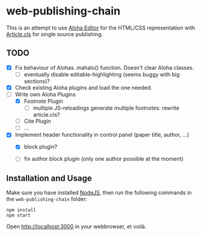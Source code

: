 web-publishing-chain
====================

This is an attempt to use [Aloha Editor](http://aloha-editor.org/) for the HTML/CSS representation 
with [Article.cls](http://wannesm.be/articlecls/) for single source publishing.

TODO
--------------------

 - [x] Fix behaviour of Alohas .mahalo() function. Doesn't clear Aloha classes.
    - [ ] eventually disable editable-highlighting (seems buggy with big sections)?
 - [x] Check existing Aloha plugins and load the one needed.
 - [ ] Write own Aloha Plugins
     - [x] Footnote Plugin
         - [ ] multiple JS-reloadings generate multiple footnotes: rewrite article.cls?
     - [ ] Cite Plugin
     - [ ] ...
 - [x] Implement header functionality in control panel (paper title, author, ...)
     - [x] block plugin? 
     - [ ] fix author block plugin (only one author possible at the moment)



Installation and Usage
--------------------

Make sure you have installed [NodeJS](http://nodejs.org/), then run the following commands in the `web-publishing-chain` folder:

	npm install
	npm start

Open <http://localhost:3000> in your webbrowser, et voilà.

